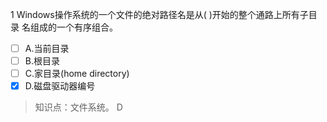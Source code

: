 1
Windows操作系统的一个文件的绝对路径名是从( )开始的整个通路上所有子目录 名组成的一个有序组合。
- [ ] A.当前目录 
- [ ] B.根目录 
- [ ] C.家目录(home directory) 
- [x] D.磁盘驱动器编号

> 知识点：文件系统。
> D

